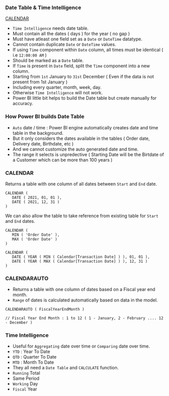 ### Date Table & Time Intelligence

<p><a href='#calendar'>CALENDAR</a></p>

- `Time Intelligence` needs date table.
- Must contain all the dates ( days ) for the year ( no gap )
- Must have atleast one field set as a `Date` or `DateTime` datatype.
- Cannot contain duplicate `Date` or `DateTime` values.
- If using `Time` component within `Date` column, all times must be identical ( i.e `12:00:00 AM` )
- Should be marked as a `Date` table.
- If `Time` is present in `Date` field, split the `Time` component into a new column.
- Starting from `1st` January to `31st` December ( Even if the data is not present from 1st January )
- Including every quarter, month, week, day.
- Otherwise `Time Intelligence` will not work. 
- Power BI little bit helps to build the Date table but create manually for accuracy.

### How Power BI builds Date Table 

- `Auto` date / time : Power BI engine automatically creates date and time table in the background.
- But it only considers the dates available in the tables ( Order date, Delivery date, Birthdate, etc )
- And we cannot customize the auto generated date and time.
- The range it selects is unpredective ( Starting Date will be the Birtdate of a Customer which can be more than 100 years )

<h3 name='calendar'> CALENDAR </h3>

Returns a table with one column of all dates between `Start` and `End` date. 

```
CALENDAR (
   DATE ( 2021, 01, 01 ),
   DATE ( 2021, 12, 31 )
)
```

We can also allow the table to take reference from existing table for `Start` and `End` dates.

```
CALENDAR (
   MIN ( 'Order Date' ),
   MAX ( 'Order Date' )
)
```

```
CALENDAR (
   DATE ( YEAR ( MIN ( Calendar[Transaction Date] ) ), 01, 01 ),
   DATE ( YEAR ( MAX ( Calendar[Transaction Date] ) ), 12, 31 )
)
```

### CALENDARAUTO

- Returns a table with one column of dates based on a Fiscal year end month.
- `Range` of dates is calculated automatically based on data in the model.

```DAX
CALENDARAUTO ( FiscalYearEndMonth ) 

// Fiscal Year End Month : 1 to 12 ( 1 - January, 2 - February .... 12 - December )
```

### Time Intelligence

- Useful for `Aggregating` date over time or `Comparing` date over time.
- `YTD` : Year To Date
- `QTD` : Quarter To Date
- `MTD` : Month To Date
- They all need a `Date Table` and `CALCULATE` function.
- `Running` Total
- Same Period
- `Working` Day
- `Fiscal` Year
